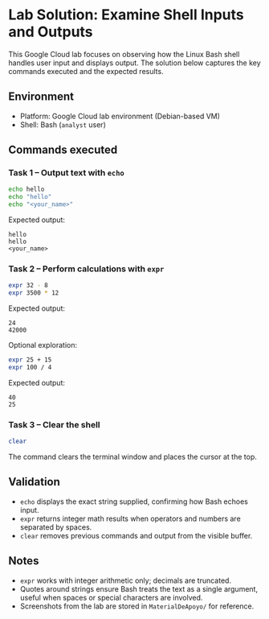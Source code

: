 # Lab Solution: Examine Shell Inputs and Outputs

This Google Cloud lab focuses on observing how the Linux Bash shell handles user input and displays output. The solution below captures the key commands executed and the expected results.

## Environment

- Platform: Google Cloud lab environment (Debian-based VM)
- Shell: Bash (`analyst` user)

## Commands executed

### Task 1 – Output text with `echo`

```bash
echo hello
echo "hello"
echo "<your_name>"
```

Expected output:

```plaintext
hello
hello
<your_name>
```

### Task 2 – Perform calculations with `expr`

```bash
expr 32 - 8
expr 3500 * 12
```

Expected output:

```plaintext
24
42000
```

Optional exploration:

```bash
expr 25 + 15
expr 100 / 4
```

Expected output:

```plaintext
40
25
```

### Task 3 – Clear the shell

```bash
clear
```

The command clears the terminal window and places the cursor at the top.

## Validation

- `echo` displays the exact string supplied, confirming how Bash echoes input.
- `expr` returns integer math results when operators and numbers are separated by spaces.
- `clear` removes previous commands and output from the visible buffer.

## Notes

- `expr` works with integer arithmetic only; decimals are truncated.
- Quotes around strings ensure Bash treats the text as a single argument, useful when spaces or special characters are involved.
- Screenshots from the lab are stored in `MaterialDeApoyo/` for reference.

